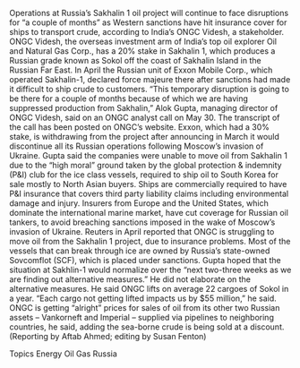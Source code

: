 Operations at Russia’s Sakhalin 1 oil project will continue to face disruptions for “a couple of months” as Western sanctions have hit insurance cover for ships to transport crude, according to India’s ONGC Videsh, a stakeholder.
ONGC Videsh, the overseas investment arm of India’s top oil explorer Oil and Natural Gas Corp., has a 20% stake in Sakhalin 1, which produces a Russian grade known as Sokol off the coast of Sakhalin Island in the Russian Far East.
In April the Russian unit of Exxon Mobile Corp., which operated Sakhalin-1, declared force majeure there after sanctions had made it difficult to ship crude to customers.
“This temporary disruption is going to be there for a couple of months because of which we are having suppressed production from Sakhalin,” Alok Gupta, managing director of ONGC Videsh, said on an ONGC analyst call on May 30. The transcript of the call has been posted on ONGC’s website.
Exxon, which had a 30% stake, is withdrawing from the project after announcing in March it would discontinue all its Russian operations following Moscow’s invasion of Ukraine.
Gupta said the companies were unable to move oil from Sakhalin 1 due to the “high moral” ground taken by the global protection & indemnity (P&I) club for the ice class vessels, required to ship oil to South Korea for sale mostly to North Asian buyers.
Ships are commercially required to have P&I insurance that covers third party liability claims including environmental damage and injury.
Insurers from Europe and the United States, which dominate the international marine market, have cut coverage for Russian oil tankers, to avoid breaching sanctions imposed in the wake of Moscow’s invasion of Ukraine.
Reuters in April reported that ONGC is struggling to move oil from the Sakhalin 1 project, due to insurance problems.
Most of the vessels that can break through ice are owned by Russia’s state-owned Sovcomflot (SCF), which is placed under sanctions.
Gupta hoped that the situation at Sakhlin-1 would normalize over the “next two-three weeks as we are finding out alternative measures.” He did not elaborate on the alternative measures.
He said ONGC lifts on average 22 cargoes of Sokol in a year. “Each cargo not getting lifted impacts us by $55 million,” he said.
ONGC is getting “alright” prices for sales of oil from its other two Russian assets – Vankorneft and Imperial – supplied via pipelines to neighboring countries, he said, adding the sea-borne crude is being sold at a discount.
(Reporting by Aftab Ahmed; editing by Susan Fenton)

Topics
Energy
Oil Gas
Russia
